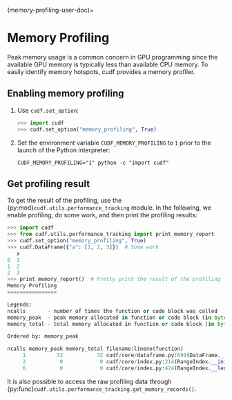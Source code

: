 (memory-profiling-user-doc)=

# Memory Profiling


Peak memory usage is a common concern in GPU programming since the available GPU memory is typically less than available CPU memory. To easily identify memory hotspots, cudf provides a memory profiler.

## Enabling memory profiling

1. Use `cudf.set_option`:

    ```python
    >>> import cudf
    >>> cudf.set_option("memory_profiling", True)
    ```

2. Set the environment variable ``CUDF_MEMORY_PROFILING`` to ``1`` prior to the
launch of the Python interpreter:

    ```
    CUDF_MEMORY_PROFILING="1" python -c "import cudf"
    ```

## Get profiling result

To get the result of the profiling, use the {py:mod}`cudf.utils.performance_tracking` module. In the following, we enable profiling, do some work, and then print the profiling results:

```python
>>> import cudf
>>> from cudf.utils.performance_tracking import print_memory_report
>>> cudf.set_option("memory_profiling", True)
>>> cudf.DataFrame({"a": [1, 2, 3]})  # Some work
   a
0  1
1  2
2  3
>>> print_memory_report()  # Pretty print the result of the profiling
Memory Profiling
================

Legends:
ncalls       - number of times the function or code block was called
memory_peak  - peak memory allocated in function or code block (in bytes)
memory_total - total memory allocated in function or code block (in bytes)

Ordered by: memory_peak

ncalls memory_peak memory_total filename:lineno(function)
     1          32           32 cudf/core/dataframe.py:690(DataFrame.__init__)
     2           0            0 cudf/core/index.py:214(RangeIndex.__init__)
     6           0            0 cudf/core/index.py:424(RangeIndex.__len__)
```

It is also possible to access the raw profiling data through {py:func}`cudf.utils.performance_tracking.get_memory_records()`.
